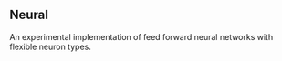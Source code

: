 Neural
------

An experimental implementation of feed forward neural networks with flexible neuron types.
